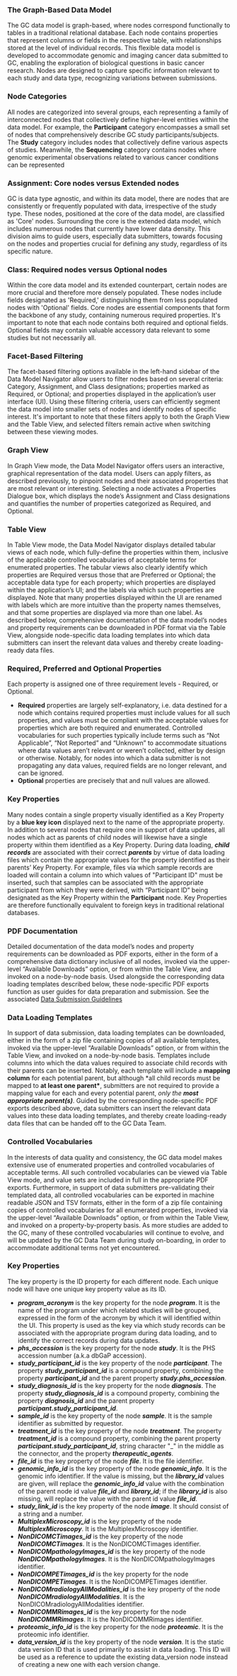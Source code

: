 ### The Graph-Based Data Model

The GC data model is graph-based, where nodes correspond functionally to tables in a traditional relational database. Each node contains properties that represent columns or fields in the respective table, with relationships stored at the level of individual records. This flexible data model is developed to accommodate genomic and imaging cancer data submitted to GC, enabling the exploration of biological questions in basic cancer research. Nodes are designed to capture specific information relevant to each study and data type, recognizing variations between submissions.

### Node Categories

All nodes are categorized into several groups, each representing a family of interconnected nodes that collectively define higher-level entities within the data model. For example, the **Participant** category encompasses a small set of nodes that comprehensively describe GC study participants/subjects. The **Study** category includes nodes that collectively define various aspects of studies. Meanwhile, the **Sequencing** category contains nodes where genomic experimental observations related to various cancer conditions can be represented

### Assignment: Core nodes versus Extended nodes

GC is data type agnostic, and within its data model, there are nodes that are consistently or frequently populated with data, irrespective of the study type. These nodes, positioned at the core of the data model, are classified as 'Core' nodes. Surrounding the core is the extended data model, which includes numerous nodes that currently have lower data density. This division aims to guide users, especially data submitters, towards focusing on the nodes and properties crucial for defining any study, regardless of its specific nature.

### Class: Required nodes versus Optional nodes

Within the core data model and its extended counterpart, certain nodes are more crucial and therefore more densely populated. These nodes include fields designated as 'Required,' distinguishing them from less populated nodes with 'Optional' fields. Core nodes are essential components that form the backbone of any study, containing numerous required properties. It's important to note that each node contains both required and optional fields. Optional fields may contain valuable accessory data relevant to some studies but not necessarily all.

<!-- PAGE BREAK -->

### Facet-Based Filtering

The facet-based filtering options available in the left-hand sidebar of the Data Model Navigator allow users to filter nodes based on several criteria: Category, Assignment, and Class designations; properties marked as Required, or Optional; and properties displayed in the application’s user interface (UI). Using these filtering criteria, users can efficiently segment the data model into smaller sets of nodes and identify nodes of specific interest. It's important to note that these filters apply to both the Graph View and the Table View, and selected filters remain active when switching between these viewing modes.

### Graph View

In Graph View mode, the Data Model Navigator offers users an interactive, graphical representation of the data model. Users can apply filters, as described previously, to pinpoint nodes and their associated properties that are most relevant or interesting. Selecting a node activates a Properties Dialogue box, which displays the node’s Assignment and Class designations and quantifies the number of properties categorized as Required, and Optional. 

### Table View

In Table View mode, the Data Model Navigator displays detailed tabular views of each node, which fully-define the properties within them, inclusive of the applicable controlled vocabularies of acceptable terms for enumerated properties. The tabular views also clearly identify which properties are Required versus those that are Preferred or Optional; the acceptable data type for each property; which properties are displayed within the application’s UI; and the labels via which such properties are displayed. Note that many properties displayed within the UI are renamed with labels which are more intuitive than the property names themselves, and that some properties are displayed via more than one label. As described below, comprehensive documentation of the data model’s nodes and property requirements can be downloaded in PDF format via the Table View, alongside node-specific data loading templates into which data submitters can insert the relevant data values and thereby create loading-ready data files.

### Required, Preferred and Optional Properties

Each property is assigned one of three requirement levels - Required, or Optional.

- **Required** properties are largely self-explanatory, i.e. data destined for a node which contains required properties must include values for all such properties, and values must be compliant with the acceptable values for properties which are both required and enumerated. Controlled vocabularies for such properties typically include terms such as “Not Applicable”, “Not Reported” and “Unknown” to accommodate situations where data values aren’t relevant or weren’t collected, either by design or otherwise. Notably, for nodes into which a data submitter is not propagating any data values, required fields are no longer relevant, and can be ignored.
- **Optional** properties are precisely that and null values are allowed.

<!-- PAGE BREAK -->

### Key Properties

Many nodes contain a single property visually identified as a Key Property by a **blue key icon** displayed next to the name of the appropriate property. In addition to several nodes that require one in support of data updates, all nodes which act as parents of child nodes will likewise have a single property within them identified as a Key Property. During data loading, **_child records_** are associated with their correct **_parents_** by virtue of data loading files which contain the appropriate values for the property identified as their parents’ Key Property. For example, files via which sample records are loaded will contain a column into which values of "Participant ID" must be inserted, such that samples can be associated with the appropriate participant from which they were derived, with “Participant ID” being designated as the Key Property within the **Participant** node. Key Properties are therefore functionally equivalent to foreign keys in traditional relational databases.

### PDF Documentation

Detailed documentation of the data model’s nodes and property requirements can be downloaded as PDF exports, either in the form of a comprehensive data dictionary inclusive of all nodes, invoked via the upper-level “Available Downloads” option, or from within the Table View, and invoked on a node-by-node basis. Used alongside the corresponding data loading templates described below, these node-specific PDF exports function as user guides for data preparation and submission. See the associated [Data Submission Guidelines](/#/submit)

### Data Loading Templates

In support of data submission, data loading templates can be downloaded, either in the form of a zip file containing copies of all available templates, invoked via the upper-level “Available Downloads” option, or from within the Table View, and invoked on a node-by-node basis. Templates include columns into which the data values required to associate child records with their parents can be inserted. Notably, each template will include a **mapping column** for each potential parent, but although \*all child records must be mapped to **at least one parent\***, submitters are not required to provide a mapping value for each and every potential parent, _only the_ **_most appropriate parent(s)_**. Guided by the corresponding node-specific PDF exports described above, data submitters can insert the relevant data values into these data loading templates, and thereby create loading-ready data files that can be handed off to the GC Data Team.

### Controlled Vocabularies

In the interests of data quality and consistency, the GC data model makes extensive use of enumerated properties and controlled vocabularies of acceptable terms. All such controlled vocabularies can be viewed via Table View mode, and value sets are included in full in the appropriate PDF exports. Furthermore, in support of data submitters pre-validating their templated data, all controlled vocabularies can be exported in machine readable JSON and TSV formats, either in the form of a zip file containing copies of controlled vocabularies for all enumerated properties, invoked via the upper-level “Available Downloads” option, or from within the Table View, and invoked on a property-by-property basis. As more studies are added to the GC, many of these controlled vocabularies will continue to evolve, and will be updated by the GC Data Team during study on-boarding, in order to accommodate additional terms not yet encountered.

### Key Properties

The key property is the ID property for each different node. Each unique node will have one unique key property value as its ID.

- **_program\_acronym_** is the key property for the node **_program_**. It is the name of the program under which related studies will be grouped, expressed in the form of the acronym by which it will identified within the UI. This property is used as the key via which study records can be associated with the appropriate program during data loading, and to identify the correct records during data updates.
- **_phs\_accession_** is the key property for the node **_study_**. It is the PHS accession number (a.k.a dbGaP accession).
- **_study\_participant\_id_** is the key property of the node **_participant_**. The property **_study\_participant\_id_** is a compound property, combining the property **_participant\_id_** and the parent property **_study.phs\_accession_**.
- **_study\_diagnosis\_id_** is the key property for the node **_diagnosis_**. The property **_study\_diagnosis\_id_** is a compound property, combining the property **_diagnosis\_id_** and the parent property **_participant.study\_participant\_id_**.
- **_sample\_id_** is the key property of the node **_sample_**. It is the sample identifier as submitted by requestor.
- **_treatment\_id_** is the key property of the node **_treatment_**. The property **_treatment\_id_** is a compound property, combining the parent property **_participant.study\_participant\_id_**, string character "\_" in the middle as the connector, and the property **_therapeutic\_agents_**.
- **_file\_id_** is the key property of the node **_file_**. It is the file identifier.
- **_genomic\_info\_id_** is the key property of the node **_genomic\_info_**. It is the genomic info identifier. If the value is missing, but the **_library\_id_** values are given, will replace the **_genomic\_info\_id_** value with the combination of the parent node id value **_file\_id_** and **_library\_id_**; if the **_library\_id_** is also missing, will replace the value with the parent id value **_file\_id_**.
- **_study\_link\_id_** is the key property of the node **_image_**. It should consist of a string and a number.
- **_MultiplexMicroscopy\_id_** is the key property of the node **_MultiplexMicroscopy_**. It is the MultiplexMicroscopy identifier.
- **_NonDICOMCTimages\_id_** is the key property of the node **_NonDICOMCTimages_**. It is the NonDICOMCTimages identifier.
- **_NonDICOMpathologyImages\_id_** is the key property of the node **_NonDICOMpathologyImages_**. It is the NonDICOMpathologyImages identifier.
- **_NonDICOMPETimages\_id_** is the key property for the node **_NonDICOMPETimages_**. It is the NonDICOMPETimages identifier.
- **_NonDICOMradiologyAllModalities\_id_** is the key property of the node **_NonDICOMradiologyAllModalities_**. It is the NonDICOMradiologyAllModalities identifier.
- **_NonDICOMMRimages\_id_** is the key property for the node **_NonDICOMMRimages_**. It is the NonDICOMMRimages identifier.
- **_proteomic\_info\_id_** is the key property for the node **_proteomic_**. It is the proteomic info identifier.
- **_data\_version\_id_** is the key property of the node **_version_**. It is the static data version ID that is used primarily to assist in data loading. This ID will be used as a reference to update the existing data_version node instead of creating a new one with each version change.